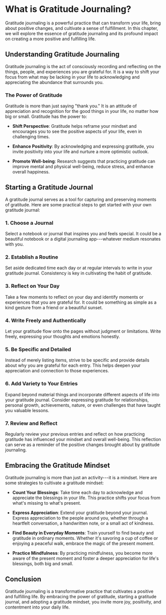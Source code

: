 What is Gratitude Journaling?
========================================

Gratitude journaling is a powerful practice that can transform your life, bring about positive changes, and cultivate a sense of fulfillment. In this chapter, we will explore the essence of gratitude journaling and its profound impact on creating a more positive and fulfilling life.

Understanding Gratitude Journaling
----------------------------------

Gratitude journaling is the act of consciously recording and reflecting on the things, people, and experiences you are grateful for. It is a way to shift your focus from what may be lacking in your life to acknowledging and appreciating the abundance that surrounds you.

### The Power of Gratitude

Gratitude is more than just saying "thank you." It is an attitude of appreciation and recognition for the good things in your life, no matter how big or small. Gratitude has the power to:

* **Shift Perspective**: Gratitude helps reframe your mindset and encourages you to see the positive aspects of your life, even in challenging times.

* **Enhance Positivity**: By acknowledging and expressing gratitude, you invite positivity into your life and nurture a more optimistic outlook.

* **Promote Well-being**: Research suggests that practicing gratitude can improve mental and physical well-being, reduce stress, and enhance overall happiness.

Starting a Gratitude Journal
----------------------------

A gratitude journal serves as a tool for capturing and preserving moments of gratitude. Here are some practical steps to get started with your own gratitude journal:

### 1. **Choose a Journal**

Select a notebook or journal that inspires you and feels special. It could be a beautiful notebook or a digital journaling app---whatever medium resonates with you.

### 2. **Establish a Routine**

Set aside dedicated time each day or at regular intervals to write in your gratitude journal. Consistency is key in cultivating the habit of gratitude.

### 3. **Reflect on Your Day**

Take a few moments to reflect on your day and identify moments or experiences that you are grateful for. It could be something as simple as a kind gesture from a friend or a beautiful sunset.

### 4. **Write Freely and Authentically**

Let your gratitude flow onto the pages without judgment or limitations. Write freely, expressing your thoughts and emotions honestly.

### 5. **Be Specific and Detailed**

Instead of merely listing items, strive to be specific and provide details about why you are grateful for each entry. This helps deepen your appreciation and connection to those experiences.

### 6. **Add Variety to Your Entries**

Expand beyond material things and incorporate different aspects of life into your gratitude journal. Consider expressing gratitude for relationships, personal growth, achievements, nature, or even challenges that have taught you valuable lessons.

### 7. **Review and Reflect**

Regularly review your previous entries and reflect on how practicing gratitude has influenced your mindset and overall well-being. This reflection can serve as a reminder of the positive changes brought about by gratitude journaling.

Embracing the Gratitude Mindset
-------------------------------

Gratitude journaling is more than just an activity---it is a mindset. Here are some strategies to cultivate a gratitude mindset:

* **Count Your Blessings**: Take time each day to acknowledge and appreciate the blessings in your life. This practice shifts your focus from what's missing to what's present.

* **Express Appreciation**: Extend your gratitude beyond your journal. Express appreciation to the people around you, whether through a heartfelt conversation, a handwritten note, or a small act of kindness.

* **Find Beauty in Everyday Moments**: Train yourself to find beauty and gratitude in ordinary moments. Whether it's savoring a cup of coffee or enjoying a peaceful walk, embrace the magic of the present moment.

* **Practice Mindfulness**: By practicing mindfulness, you become more aware of the present moment and foster a deeper appreciation for life's blessings, both big and small.

Conclusion
----------

Gratitude journaling is a transformative practice that cultivates a positive and fulfilling life. By embracing the power of gratitude, starting a gratitude journal, and adopting a gratitude mindset, you invite more joy, positivity, and contentment into your daily life.
